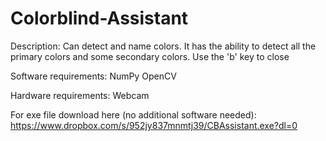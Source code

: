 # Colorblind-Assistant

Description: Can detect and name colors. It has the ability to detect all the primary colors and some secondary colors. Use the 'b' key to close

Software requirements:
NumPy
OpenCV

Hardware requirements:
Webcam

For exe file download here (no additional software needed): https://www.dropbox.com/s/952jy837mnmtj39/CBAssistant.exe?dl=0



